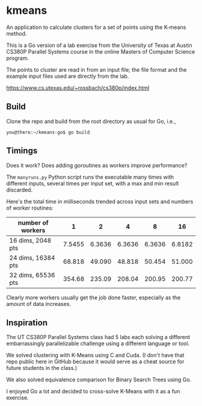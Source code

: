 # kmeans

An application to calculate clusters for a set of points using the K-means method.

This is a Go version of a lab exercise from the University of Texas at Austin CS380P Parallel Systems course in the online Masters of Computer Science program.

The points to cluster are read in from an input file; the file format and the example input files used are directly from the lab.

https://www.cs.utexas.edu/~rossbach/cs380p/index.html

## Build

Clone the repo and build from the root directory as usual for Go, i.e., 

```console
you@there:~/kmeans-go$ go build
```

## Timings

Does it work? Does adding goroutines as workers improve performance?

The `manyruns.py` Python script runs the executable many times with different inputs, several times per input set, with a max and min result discarded.

Here's the total time in milliseconds trended across input sets and numbers of worker routines:

| number of workers  |  1     |  2     |  4     |  8     |  16    |
|--------------------|--------|--------|--------|--------|--------|
| 16 dims, 2048 pts  | 7.5455 | 6.3636 | 6.3636 | 6.3636 | 6.8182 |
| 24 dims, 16384 pts | 68.818 | 49.090 | 48.818 | 50.454 | 51.000 |
| 32 dims, 65536 pts | 354.68 | 235.09 | 208.04 | 200.95 | 200.77 |

Clearly more workers usually get the job done faster, especially as the amount of data increases.

## Inspiration

The UT CS380P Parallel Systems class had 5 labs each solving a different embarrassingly parallelizable challenge using a different language or tool.

We solved clustering with K-Means using C and Cuda. (I don't have that repo public here in GitHub because it would serve as a cheat source for future students in the class.)

We also solved equivalence comparison for Binary Search Trees using Go.

I enjoyed Go a lot and decided to cross-solve K-Means with it as a fun exercise.
